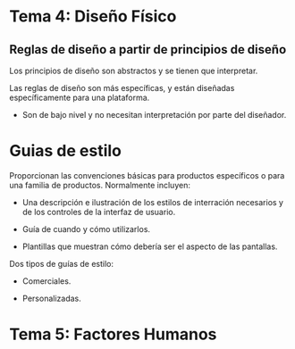 # Tema 4: Diseño Físico

## Reglas de diseño a partir de principios de diseño

Los principios de diseño son abstractos y se tienen que interpretar.

Las reglas de diseño son más específicas, y están diseñadas específicamente para una plataforma.

* Son de bajo nivel y no necesitan interpretación por parte del diseñador.

# Guias de estilo

Proporcionan las convenciones básicas para productos específicos o para una familia de productos. Normalmente incluyen:

* Una descripción e ilustración de los estilos de interración necesarios y de los controles de la interfaz de usuario.

* Guía de cuando y cómo utilizarlos.

* Plantillas que muestran cómo debería ser el aspecto de las pantallas.

Dos tipos de guías de estilo:

* Comerciales.

* Personalizadas.

# Tema 5: Factores Humanos
